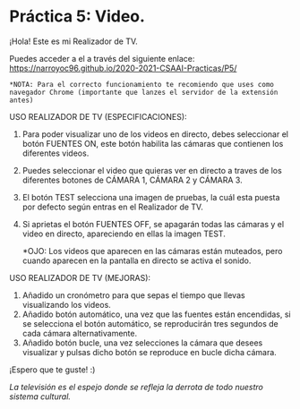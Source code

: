  # Práctica 5: Video.

¡Hola! Este es mi Realizador de TV.

Puedes acceder a el a través del siguiente enlace: https://narroyoc96.github.io/2020-2021-CSAAI-Practicas/P5/

    *NOTA: Para el correcto funcionamiento te recomiendo que uses como navegador Chrome (importante que lanzes el servidor de la extensión antes)

USO REALIZADOR DE TV (ESPECIFICACIONES):

1. Para poder visualizar uno de los videos en directo, debes seleccionar el botón FUENTES ON, este botón habilita las cámaras que contienen los diferentes videos.
2. Puedes seleccionar el video que quieras ver en directo a traves de los diferentes botones de CÁMARA 1, CÁMARA 2 y CÁMARA 3.
3. El botón TEST selecciona una imagen de pruebas, la cuál esta puesta por defecto según entras en el Realizador de TV.
4. Si aprietas el botón FUENTES OFF, se apagarán todas las cámaras y el video en directo, apareciendo en ellas la imagen TEST.

    *OJO: Los videos que aparecen en las cámaras están muteados, pero cuando aparecen en la pantalla en directo se activa el sonido.

USO REALIZADOR DE TV (MEJORAS):

1. Añadido un cronómetro para que sepas el tiempo que llevas visualizando los videos.
2. Añadido botón automático, una vez que las fuentes están encendidas, si se selecciona el botón automático, se reproducirán tres segundos de cada cámara alternativamente.
3. Añadido botón bucle, una vez selecciones la cámara que desees visualizar y pulsas dicho botón se reproduce en bucle dicha cámara.

    
¡Espero que te guste! :)

*La televisión es el espejo donde se refleja la derrota de todo nuestro sistema cultural.*